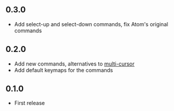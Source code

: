 ## 0.3.0
* Add select-up and select-down commands, fix Atom's original commands

## 0.2.0
* Add new commands, alternatives to [multi-cursor](https://atom.io/packages/multi-cursor)
* Add default keymaps for the commands

## 0.1.0
* First release
